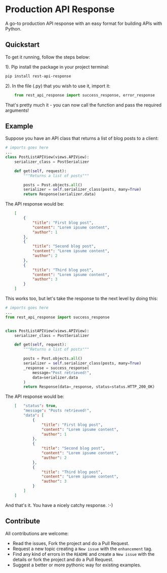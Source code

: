 # Production API Response

A go-to production API response with an easy format for building APIs with Python.

## Quickstart

To get it running, follow the steps below:

1). Pip install the package in your project terminal:

```bash
pip install rest-api-response
```

2). In the file (.py) that you wish to use it, import it:

```python
    from rest_api_response import success_response, error_response
```

That's pretty much it - you can now call the function and pass the required arguments!

## Example

Suppose you have an API class that returns a list of blog posts to a client:

```python
# imports goes here
...
class PostListAPIView(views.APIView):
    serializer_class = PostSerializer

    def get(self, request):
        """Returns a list of posts"""

        posts = Post.objects.all()
        serializer = self.serializer_class(posts, many=True)
        return Response(serializer.data)
```

The API response would be:

```json
    [
        {
            "title": "First blog post", 
            "content": "Lorem ipsume content", 
            "author": 1
        },
        {
            "title": "Second blog post", 
            "content": "Lorem ipsume content", 
            "author": 2
        },
        {
            "title": "Third blog post", 
            "content": "Lorem ipsume content", 
            "author": 3
        }
    ]
```

This works too, but let's take the response to the next level by doing this:

```python
# imports goes here
...
from rest_api_response import success_response


class PostListAPIView(views.APIView):
    serializer_class = PostSerializer

    def get(self, request):
        """Returns a list of posts"""

        posts = Post.objects.all()
        serializer = self.serializer_class(posts, many=True)
        _response = success_response(
            message="Post retrieved!",
            data=serializer.data
        )
        return Response(data=_response, status=status.HTTP_200_OK)
```

The API response would be:

```json
    [   "status": true, 
        "message": "Posts retrieved!", 
        "data": [
            {
                "title": "First blog post", 
                "content": "Lorem ipsume content", 
                "author": 1
            },
            {
                "title": "Second blog post", 
                "content": "Lorem ipsume content", 
                "author": 2
            },
            {
                "title": "Third blog post", 
                "content": "Lorem ipsume content", 
                "author": 3
            }
        ]
    ]
```

And that's it. You have a nicely catchy response. :-)

## Contribute

All contributions are welcome:

- Read the issues, Fork the project and do a Pull Request.
- Request a new topic creating a `New issue` with the `enhancement` tag.
- Find any kind of errors in the `README` and create a `New issue` with the details or fork the project and do a Pull Request.
- Suggest a better or more pythonic way for existing examples.
